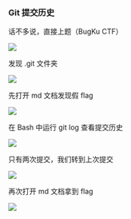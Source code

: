 ### Git 提交历史

话不多说，直接上题（BugKu CTF）

![](https://pic1.imgdb.cn/item/6794ec70d0e0a243d4f7ecf4.jpg)

发现 .git 文件夹

![](https://pic1.imgdb.cn/item/6794eca0d0e0a243d4f7ed21.jpg)

先打开 md 文档发现假 flag

![](https://pic1.imgdb.cn/item/6794ecc2d0e0a243d4f7ed36.jpg)

在 Bash 中运行 git log 查看提交历史

![](https://pic1.imgdb.cn/item/6794ecb1d0e0a243d4f7ed2b.jpg)

只有两次提交，我们转到上次提交

![](https://pic1.imgdb.cn/item/6794ed03d0e0a243d4f7ed56.jpg)

再次打开 md 文档拿到 flag

![](https://pic1.imgdb.cn/item/6794ece7d0e0a243d4f7ed46.jpg)